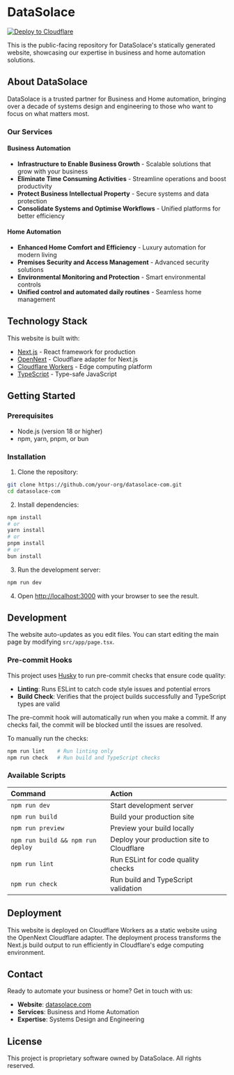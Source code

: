 # DataSolace

[![Deploy to Cloudflare](https://deploy.workers.cloudflare.com/button)](https://deploy.workers.cloudflare.com/?url=https://github.com/cloudflare/templates/tree/main/next-starter-template)

This is the public-facing repository for DataSolace's statically generated website, showcasing our expertise in business and home automation solutions.

## About DataSolace

DataSolace is a trusted partner for Business and Home automation, bringing over a decade of systems design and engineering to those who want to focus on what matters most.

### Our Services

#### Business Automation
- **Infrastructure to Enable Business Growth** - Scalable solutions that grow with your business
- **Eliminate Time Consuming Activities** - Streamline operations and boost productivity
- **Protect Business Intellectual Property** - Secure systems and data protection
- **Consolidate Systems and Optimise Workflows** - Unified platforms for better efficiency

#### Home Automation
- **Enhanced Home Comfort and Efficiency** - Luxury automation for modern living
- **Premises Security and Access Management** - Advanced security solutions
- **Environmental Monitoring and Protection** - Smart environmental controls
- **Unified control and automated daily routines** - Seamless home management

## Technology Stack

This website is built with:
- [Next.js](https://nextjs.org/) - React framework for production
- [OpenNext](https://opennext.js.org/) - Cloudflare adapter for Next.js
- [Cloudflare Workers](https://developers.cloudflare.com/workers/) - Edge computing platform
- [TypeScript](https://www.typescriptlang.org/) - Type-safe JavaScript

## Getting Started

### Prerequisites
- Node.js (version 18 or higher)
- npm, yarn, pnpm, or bun

### Installation

1. Clone the repository:
```bash
git clone https://github.com/your-org/datasolace-com.git
cd datasolace-com
```

2. Install dependencies:
```bash
npm install
# or
yarn install
# or
pnpm install
# or
bun install
```

3. Run the development server:
```bash
npm run dev
```

4. Open [http://localhost:3000](http://localhost:3000) with your browser to see the result.

## Development

The website auto-updates as you edit files. You can start editing the main page by modifying `src/app/page.tsx`.

### Pre-commit Hooks

This project uses [Husky](https://typicode.github.io/husky/) to run pre-commit checks that ensure code quality:

- **Linting**: Runs ESLint to catch code style issues and potential errors
- **Build Check**: Verifies that the project builds successfully and TypeScript types are valid

The pre-commit hook will automatically run when you make a commit. If any checks fail, the commit will be blocked until the issues are resolved.

To manually run the checks:
```bash
npm run lint    # Run linting only
npm run check   # Run build and TypeScript checks
```

### Available Scripts

| Command                           | Action                                       |
| :-------------------------------- | :------------------------------------------- |
| `npm run dev`                     | Start development server                     |
| `npm run build`                   | Build your production site                   |
| `npm run preview`                 | Preview your build locally                   |
| `npm run build && npm run deploy` | Deploy your production site to Cloudflare    |
| `npm run lint`                    | Run ESLint for code quality checks          |
| `npm run check`                   | Run build and TypeScript validation         |

## Deployment

This website is deployed on Cloudflare Workers as a static website using the OpenNext Cloudflare adapter. The deployment process transforms the Next.js build output to run efficiently in Cloudflare's edge computing environment.

## Contact

Ready to automate your business or home? Get in touch with us:

- **Website**: [datasolace.com](https://datasolace.com)
- **Services**: Business and Home Automation
- **Expertise**: Systems Design and Engineering

## License

This project is proprietary software owned by DataSolace. All rights reserved.

